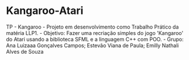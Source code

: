 # Kangaroo-Atari
TP - Kangaroo - Projeto em desenvolvimento como Trabalho Prático da matéria LLP1. - Objetivo: Fazer uma recriação simples do jogo 'Kangaroo' do Atari usando a biblioteca SFML e a linguagem C++ com POO. - Grupo: Ana Luizaaa Gonçalves Campos; Estevão Viana de Paula; Emilly Nathali Alves de Souza
